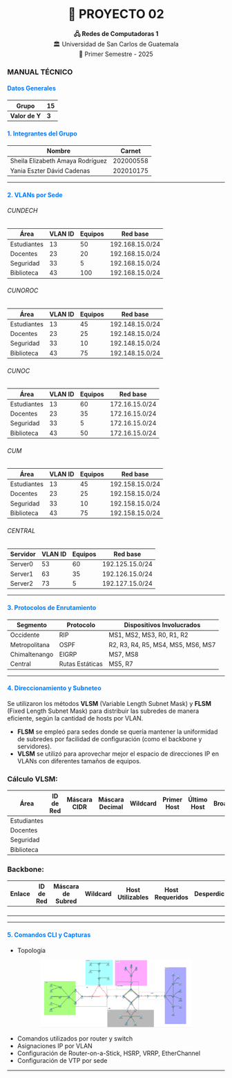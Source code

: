 <h1 align="center">📌 PROYECTO 02</h1>

<div align="center"> <strong>🖧 Redes de Computadoras 1</strong>  </div>
<div align="center"> 🏛 Universidad de San Carlos de Guatemala  </div>
<div align="center"> 📆 Primer Semestre - 2025  </div>

### MANUAL TÉCNICO

<h4 style="color: #007BFF;">Datos Generales</h4>

| **Grupo**      | **15** |
|----------------|--------|
| **Valor de Y** | **3**  |

<h4 style="color: #007BFF;">1. Integrantes del Grupo</h4>

| Nombre                            | Carnet     |
|-----------------------------------|------------|
| Sheila Elizabeth Amaya Rodríguez  | 202000558  |
| Yania Eszter Dávid Cadenas        | 202010175  |

---

<h4 style="color: #007BFF;">2. VLANs por Sede</h4>

###### CUNDECH

| Área        | VLAN ID | Equipos | Red base         |
|-------------|---------|---------|------------------|
| Estudiantes | 13      | 50      | 192.168.15.0/24  |
| Docentes    | 23      | 20      | 192.168.15.0/24  |
| Seguridad   | 33      | 5       | 192.168.15.0/24  |
| Biblioteca  | 43      | 100     | 192.168.15.0/24  |

###### CUNOROC

| Área        | VLAN ID | Equipos | Red base         |
|-------------|---------|---------|------------------|
| Estudiantes | 13      | 45      | 192.148.15.0/24  |
| Docentes    | 23      | 25      | 192.148.15.0/24  |
| Seguridad   | 33      | 10      | 192.148.15.0/24  |
| Biblioteca  | 43      | 75      | 192.148.15.0/24  |

###### CUNOC

| Área        | VLAN ID | Equipos | Red base         |
|-------------|---------|---------|------------------|
| Estudiantes | 13      | 60      | 172.16.15.0/24   |
| Docentes    | 23      | 35      | 172.16.15.0/24   |
| Seguridad   | 33      | 5       | 172.16.15.0/24   |
| Biblioteca  | 43      | 50      | 172.16.15.0/24   |

###### CUM

| Área        | VLAN ID | Equipos | Red base         |
|-------------|---------|---------|------------------|
| Estudiantes | 13      | 45      | 192.158.15.0/24  |
| Docentes    | 23      | 25      | 192.158.15.0/24  |
| Seguridad   | 33      | 10      | 192.158.15.0/24  |
| Biblioteca  | 43      | 75      | 192.158.15.0/24  |

###### CENTRAL

| Servidor | VLAN ID | Equipos | Red base         |
|----------|---------|---------|------------------|
| Server0  | 53      | 60      | 192.125.15.0/24  |
| Server1  | 63      | 35      | 192.126.15.0/24  |
| Server2  | 73      | 5       | 192.127.15.0/24  |
---

<h4 style="color: #007BFF;">3. Protocolos de Enrutamiento</h4>


| Segmento       | Protocolo        | Dispositivos Involucrados                |
|----------------|------------------|------------------------------------------|
| Occidente      | RIP              | MS1, MS2, MS3, R0, R1, R2                |
| Metropolitana  | OSPF             | R2, R3, R4, R5, MS4, MS5, MS6, MS7       |
| Chimaltenango  | EIGRP            | MS7, MS8                                 |
| Central        | Rutas Estáticas  | MS5, R7                                  |

---

<h4 style="color: #007BFF;">4. Direccionamiento y Subneteo</h4>

Se utilizaron los métodos **VLSM** (Variable Length Subnet Mask) y **FLSM** (Fixed Length Subnet Mask) para distribuir las subredes de manera eficiente, según la cantidad de hosts por VLAN.

- **FLSM** se empleó para sedes donde se quería mantener la uniformidad de subredes por facilidad de configuración (como el backbone y servidores).
- **VLSM** se utilizó para aprovechar mejor el espacio de direcciones IP en VLANs con diferentes tamaños de equipos.

### Cálculo VLSM:

| Área        | ID de Red | Máscara CIDR | Máscara Decimal | Wildcard | Primer Host | Último Host | Broadcast | Host Utilizables | Host Requeridos | Desperdiciados |
|-------------|-----------|---------------|------------------|----------|--------------|--------------|------------|-------------------|------------------|------------------|
| Estudiantes |           |               |                  |          |              |              |            |                   |                  |                  |
| Docentes    |           |               |                  |          |              |              |            |                   |                  |                  |
| Seguridad   |           |               |                  |          |              |              |            |                   |                  |                  |
| Biblioteca  |           |               |                  |          |              |              |            |                   |                  |                  |

### Backbone:

| Enlace | ID de Red | Máscara de Subred | Wildcard | Host Utilizables  | Host Requeridos | Desperdiciados  |
|--------|-----------|--------------------|----------|------------------|------------------|----------------|
|        |           |                    |          |                  |                  |                |
|        |           |                    |          |                  |                  |                |
|        |           |                    |          |                  |                  |                |
|        |           |                    |          |                  |                  |                |


---

<h4 style="color: #007BFF;">5. Comandos CLI y Capturas</h4>


- Topologia

 <p align="center">
   <img src="./img/topologia.png" alt="topologia" width="350px">
 </p>
 
- Comandos utilizados por router y switch  
- Asignaciones IP por VLAN  
- Configuración de Router-on-a-Stick, HSRP, VRRP, EtherChannel  
- Configuración de VTP por sede  

---
